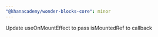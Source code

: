 ```yaml
---
"@khanacademy/wonder-blocks-core": minor
---
```


Update useOnMountEffect to pass isMountedRef to callback
